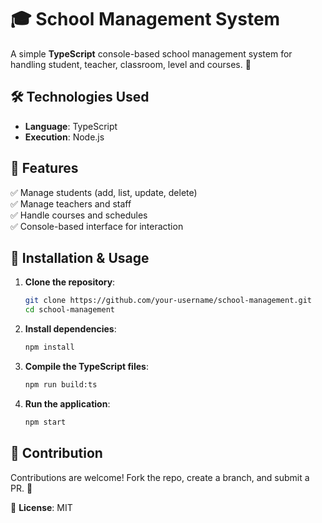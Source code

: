 # 🎓 School Management System  

A simple **TypeScript** console-based school management system for handling student, teacher, classroom, level and courses. 🚀  

## 🛠️ Technologies Used  
- **Language**: TypeScript  
- **Execution**: Node.js  

## 📌 Features  
✅ Manage students (add, list, update, delete)  
✅ Manage teachers and staff  
✅ Handle courses and schedules  
✅ Console-based interface for interaction  

## 🚀 Installation & Usage  
1. **Clone the repository**:  
   ```bash
   git clone https://github.com/your-username/school-management.git
   cd school-management
   ```
2. **Install dependencies**:  
   ```bash
   npm install
   ```
3. **Compile the TypeScript files**:  
   ```bash
   npm run build:ts
   ```
4. **Run the application**:  
   ```bash
   npm start
   ```

## 🎯 Contribution  
Contributions are welcome! Fork the repo, create a branch, and submit a PR. 🙌  

📌 **License**: MIT  

